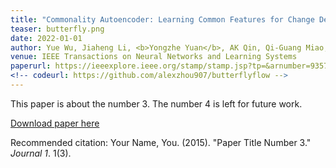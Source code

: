 ```yaml
---
title: "Commonality Autoencoder: Learning Common Features for Change Detection from Heterogeneous Images"
teaser: butterfly.png
date: 2022-01-01
author: Yue Wu, Jiaheng Li, <b>Yongzhe Yuan</b>, AK Qin, Qi-Guang Miao, Mao-Guo Gong*
venue: IEEE Transactions on Neural Networks and Learning Systems
paperurl: https://ieeexplore.ieee.org/stamp/stamp.jsp?tp=&arnumber=9357940
<!-- codeurl: https://github.com/alexzhou907/butterflyflow -->
---
```


This paper is about the number 3. The number 4 is left for future work.

[Download paper here](http://academicpages.github.io/files/paper3.pdf)

Recommended citation: Your Name, You. (2015). "Paper Title Number 3." <i>Journal 1</i>. 1(3).
